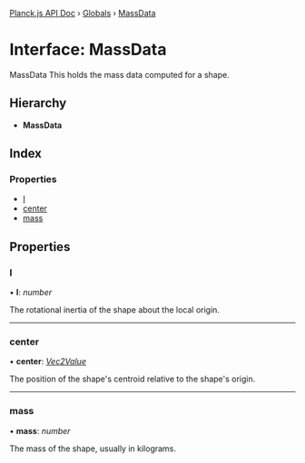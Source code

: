 [Planck.js API Doc](../README.md) › [Globals](../globals.md) › [MassData](massdata.md)

# Interface: MassData

MassData This holds the mass data computed for a shape.

## Hierarchy

* **MassData**

## Index

### Properties

* [I](massdata.md#i)
* [center](massdata.md#center)
* [mass](massdata.md#mass)

## Properties

###  I

• **I**: *number*

The rotational inertia of the shape about the local origin.

___

###  center

• **center**: *[Vec2Value](vec2value.md)*

The position of the shape's centroid relative to the shape's origin.

___

###  mass

• **mass**: *number*

The mass of the shape, usually in kilograms.
